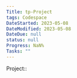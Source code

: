 ```yaml
---
Title: tp-Project
tags: Codespace
DateStarted: 2023-05-08
DateModified: 2023-05-08
DateDue: null
status: null
Progress: NaN%
Tasks: ""
---
```

Project::  